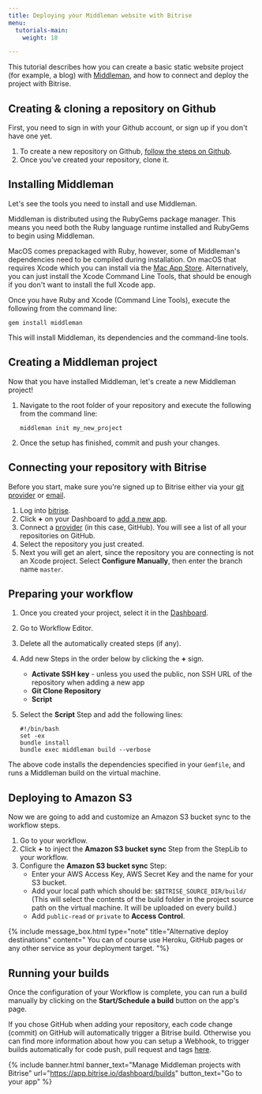 ```yaml
---
title: Deploying your Middleman website with Bitrise
menu:
  tutorials-main:
    weight: 18

---
```

This tutorial describes how you can create a basic static website project (for example, a blog) with [Middleman](https://middlemanapp.com/), and how to connect and deploy the project with Bitrise.

## Creating & cloning a repository on Github

First, you need to sign in with your Github account, or sign up if you don't have one yet.

1. To create a new repository on Github, [follow the steps on Github](https://github.com/new).
2. Once you've created your repository, clone it.

## Installing Middleman

Let's see the tools you need to install and use Middleman.

Middleman is distributed using the RubyGems package manager. This means you need both the Ruby language runtime installed and RubyGems to begin using Middleman.

MacOS comes prepackaged with Ruby, however, some of Middleman's dependencies need to be compiled during installation. On macOS that requires Xcode which you can install via the [Mac App Store](http://itunes.apple.com/us/app/xcode/id497799835?ls=1&mt=12). Alternatively, you can just install the Xcode Command Line Tools, that should be enough if you don't want to install the full Xcode app.

Once you have Ruby and Xcode (Command Line Tools), execute the following from the command line:

    gem install middleman

This will install Middleman, its dependencies and the command-line tools.

## Creating a Middleman project

Now that you have installed Middleman, let's create a new Middleman project!

1. Navigate to the root folder of your repository and execute the following from the command line:

       middleman init my_new_project
2. Once the setup has finished, commit and push your changes.

## Connecting your repository with Bitrise

Before you start, make sure you're signed up to Bitrise either via your [git provider](/getting-started/signing-up/signing-up-with-github/) or [email](/getting-started/signing-up/signing-up-with-email/).

1. Log into [bitrise](https://www.bitrise.io).
2. Click **+**  on your Dashboard to [add a new app](/getting-started/adding-a-new-app/index/).
3. Connect a [provider](/getting-started/adding-a-new-app/connecting-a-repository/) (in this case, GitHub). You will see a list of all your repositories on GitHub.
4. Select the repository you just created.
5. Next you will get an alert, since the repository you are connecting is not an Xcode project. Select **Configure Manually**, then enter the branch name `master`.

## Preparing your workflow

1. Once you created your project, select it in the [Dashboard](https://www.bitrise.io/dashboard).
2. Go to Workflow Editor.
3. Delete all the automatically created steps (if any).
4. Add new Steps in the order below by clicking the **+** sign.
   * **Activate SSH key** - unless you used the public, non SSH URL of the repository when adding a new app
   * **Git Clone Repository**
   * **Script**
5. Select the **Script** Step and add the following lines:

       #!/bin/bash
       set -ex
       bundle install
       bundle exec middleman build --verbose

The above code installs the dependencies specified in your `Gemfile`, and runs a Middleman build on the virtual machine.

## Deploying to Amazon S3

Now we are going to add and customize an Amazon S3 bucket sync to the workflow steps.

1. Go to your workflow.
2. Click **+** to inject the **Amazon S3 bucket sync** Step from the StepLib to your workflow.
3. Configure the **Amazon S3 bucket sync** Step:
   * Enter your AWS Access Key, AWS Secret Key and the name for your S3 bucket.
   * Add your local path which should be: `$BITRISE_SOURCE_DIR/build/` (This will select the contents of the build folder in the project source path on the virtual machine. It will be uploaded on every build.)
   * Add `public-read` or `private` to **Access Control**.

{% include message_box.html type="note" title="Alternative deploy destinations" content=" You can of course use Heroku, GitHub pages or any other service as your deployment target. "%}

## Running your builds

Once the configuration of your Workflow is complete, you can run a build manually by clicking on the **Start/Schedule a build** button on the app's page.

If you chose GitHub when adding your repository, each code change (commit) on GitHub will automatically trigger a Bitrise build. Otherwise you can find more information about how you can setup a Webhook, to trigger builds automatically for code push, pull request and tags [here](/webhooks/webhooks-index/).

{% include banner.html banner_text="Manage Middleman projects with Bitrise" url="https://app.bitrise.io/dashboard/builds" button_text="Go to your app" %}